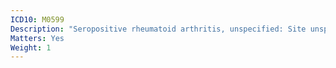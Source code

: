 ```yaml
---
ICD10: M0599
Description: "Seropositive rheumatoid arthritis, unspecified: Site unspecified"
Matters: Yes
Weight: 1
---
```

